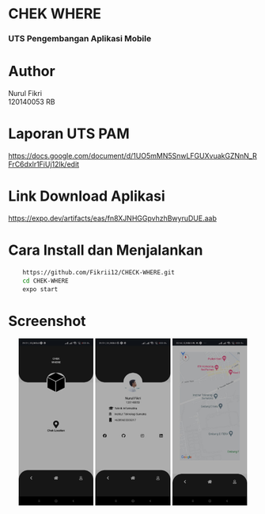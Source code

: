 <h1> CHEK WHERE </h1>

<h3> UTS Pengembangan Aplikasi Mobile </h3>

# Author
Nurul Fikri<br>
120140053
RB

# Laporan UTS PAM
https://docs.google.com/document/d/1UO5mMN5SnwLFGUXvuakGZNnN_RFrC6dxlr1FiUj12lk/edit

# Link Download Aplikasi
https://expo.dev/artifacts/eas/fn8XJNHGGpvhzhBwyruDUE.aab

# Cara Install dan Menjalankan
```bash 
    https://github.com/Fikrii12/CHECK-WHERE.git
    cd CHEK-WHERE
    expo start
```

# Screenshot
<center>
    <img src="assets/Home.jpg" width="30%">
    <img src="assets/Profil.jpg" width="30%">
    <img src="assets/Detail.jpg" width="30%">
</center>
